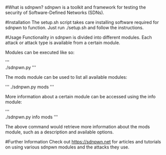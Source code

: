 #What is sdnpwn? 
sdnpwn is a toolkit and framework for testing the security of Software-Defined Networks (SDNs).

#Installation
The setup.sh script takes care installing software required for sdnpwn to function. Just run ./setup.sh and follow the instructions.

#Usage
Functionality in sdnpwn is divided into different modules. Each attack or attack type is available from a certain module.
  
Modules can be executed like so:

'''  
./sdnpwn.py <module name> <module options>
'''
 
The mods module can be used to list all available modules:
  
'''
./sdnpwn.py mods
'''
  
More information about a certain module can be accessed using the info module:

'''  
./sdnpwn.py info mods
'''

The above command would retrieve more information about the mods module, such as a description and available options.

#Further Information
Check out https://sdnpwn.net for articles and tutorials on using various sdnpwn modules and the attacks they use.
